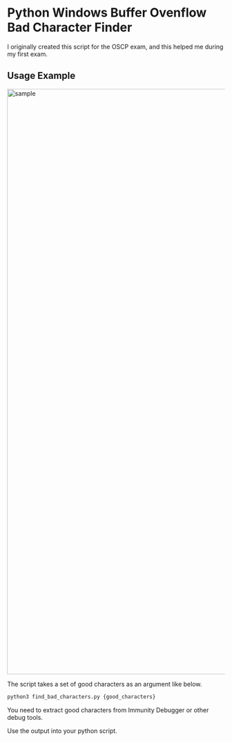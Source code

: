 # Python Windows Buffer Ovenflow Bad Character Finder

I originally created this script for the OSCP exam, and this helped me during my first exam.

## Usage Example

<img width="1352" alt="sample" src="https://user-images.githubusercontent.com/34600708/185750337-1a14a5ac-6bd0-402b-a1cd-02fb6f3adb04.png">

The script takes a set of good characters as an argument like below.

```bash
python3 find_bad_characters.py {good_characters} 
```

You need to extract good characters from Immunity Debugger or other debug tools.

Use the output into your python script.
